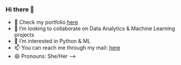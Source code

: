 ### Hi there 👋

- 🔭 Check my portfolio [here](https://fisayobalogun.carrd.co)
- 👯 I’m looking to collaborate on Data Analytics & Machine Learning projects
- 🤔 I’m interested in Python & ML
- 📫 You can reach me through my mail: [here](mailto:balogunfisayo23@gmail.com?subject=Inquiry&body=Hello%20there%2C%0D%0A%0D%0AI%20came%20across%20your%20github%20and%20I%20am%20interested%20in)
- 😄 Pronouns: She/Her
-->
